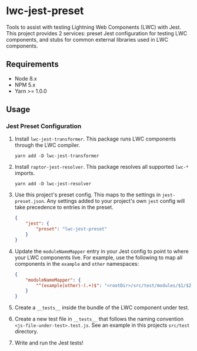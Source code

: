 # lwc-jest-preset

Tools to assist with testing Lightning Web Components (LWC) with Jest. This project provides 2 services: preset Jest configuration for testing LWC components, and stubs for common external libraries used in LWC components.

## Requirements

 * Node 8.x
 * NPM 5.x
 * Yarn >= 1.0.0

## Usage

### Jest Preset Configuration

1. Install `lwc-jest-transformer`. This package runs LWC components through the LWC compiler.

    `yarn add -D lwc-jest-transformer`

1. Install `raptor-jest-resolver`. This package resolves all supported `lwc-*` imports.

    `yarn add -D lwc-jest-resolver`

1. Use this project's preset config. This maps to the settings in `jest-preset.json`. Any settings added to your project's own `jest` config will take precedence to entries in the preset.

    ```json
    {
        "jest": {
            "preset": "lwc-jest-preset"
        }
    }
    ```

1. Update the `moduleNameMapper` entry in your Jest config to point to where your LWC components live. For example, use the following to map all components in the `example` and `other` namespaces:

    ```json
    {
        "moduleNameMapper": {
            "^(example|other)-(.+)$": "<rootDir>/src/test/modules/$1/$2/$2"
        }
    }
    ```

1. Create a `__tests__` inside the bundle of the LWC component under test.
1. Create a new test file in `__tests__` that follows the naming convention `<js-file-under-test>.test.js`. See an example in this projects `src/test` directory.
1. Write and run the Jest tests!

